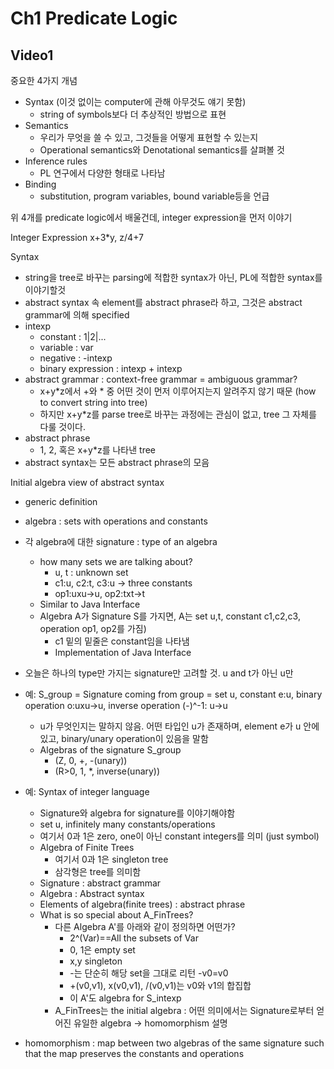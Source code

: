 # Ch1 Predicate Logic

## Video1

중요한 4가지 개념
- Syntax (이것 없이는 computer에 관해 아무것도 얘기 못함)
  - string of symbols보다 더 추상적인 방법으로 표현
- Semantics 
  - 우리가 무엇을 쓸 수 있고, 그것들을 어떻게 표현할 수 있는지
  - Operational semantics와 Denotational semantics를 살펴볼 것
- Inference rules 
  - PL 연구에서 다양한 형태로 나타남
- Binding 
  - substitution, program variables, bound variable등을 언급

위 4개를 predicate logic에서 배울건데, integer expression을 먼저 이야기

Integer Expression
x+3*y, z/4+7

Syntax
- string을 tree로 바꾸는 parsing에 적합한 syntax가 아닌, PL에 적합한 syntax를 이야기할것
- abstract syntax 속 element를 abstract phrase라 하고, 그것은 abstract grammar에 의해 specified
- intexp
  - constant : 1|2|...
  - variable : var
  - negative : -intexp
  - binary expression : intexp + intexp
- abstract grammar : context-free grammar = ambiguous grammar?
  - x+y*z에서 +와 * 중 어떤 것이 먼저 이루어지는지 알려주지 않기 때문 (how to convert string into tree)
  - 하지만 x+y*z를 parse tree로 바꾸는 과정에는 관심이 없고, tree 그 자체를 다룰 것이다.
- abstract phrase
  - 1, 2, 혹은 x+y*z를 나타낸 tree
- abstract syntax는 모든 abstract phrase의 모음

Initial algebra view of abstract syntax
- generic definition
- algebra : sets with operations and constants
- 각 algebra에 대한 signature : type of an algebra
  - how many sets we are talking about?
    - u, t : unknown set
    - c1:u, c2:t, c3:u -> three constants
    - op1:uxu->u, op2:txt->t
  - Similar to Java Interface
  - Algebra A가 Signature S를 가지면, A는 set u,t, constant c1,c2,c3, operation op1, op2를 가짐)
    - c1 밑의 밑줄은 constant임을 나타냄
    - Implementation of Java Interface
- 오늘은 하나의 type만 가지는 signature만 고려할 것. u and t가 아닌 u만
- 예: S_group = Signature coming from group = set u, constant e:u, binary operation o:uxu->u, inverse operation (-)^-1: u->u
  - u가 무엇인지는 말하지 않음. 어떤 타입인 u가 존재하며, element e가 u 안에 있고, binary/unary operation이 있음을 말함
  - Algebras of the signature S_group
    - (Z, 0, +, -(unary))
    - (R>0, 1, *, inverse(unary))
- 예: Syntax of integer language
  - Signature와 algebra for signature를 이야기해야함
  - set u, infinitely many constants/operations
  - 여기서 0과 1은 zero, one이 아닌 constant integers를 의미 (just symbol)
  - Algebra of Finite Trees
    - 여기서 0과 1은 singleton tree
    - 삼각형은 tree를 의미함
  - Signature : abstract grammar
  - Algebra : Abstract syntax
  - Elements of algebra(finite trees) : abstract phrase
  - What is so special about A_FinTrees?
    - 다른 Algebra A'를 아래와 같이 정의하면 어떤가?
      - 2^(Var)==All the subsets of Var
      - 0, 1은 empty set
      - x,y singleton
      - -는 단순히 해당 set을 그대로 리턴 -v0=v0
      - +(v0,v1), x(v0,v1), /(v0,v1)는 v0와 v1의 합집합
      - 이 A'도 algebra for S_intexp
    - A_FinTrees는 the initial algebra : 어떤 의미에서는 Signature로부터 얻어진 유일한 algebra -> homomorphism 설명

- homomorphism : map between two algebras of the same signature such that the map preserves the constants and operations